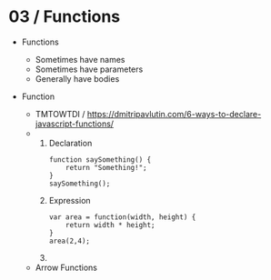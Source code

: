 # 03 / Functions

- Functions

  - Sometimes have names
  - Sometimes have parameters
  - Generally have bodies

- Function
  - TMTOWTDI / https://dmitripavlutin.com/6-ways-to-declare-javascript-functions/
  - 1. Declaration
       ```
       function saySomething() {
           return "Something!";
       }
       saySomething();
       ```
    2. Expression
       ```
       var area = function(width, height) {
           return width * height;
       }
       area(2,4);
       ```
    3.
  - Arrow Functions
